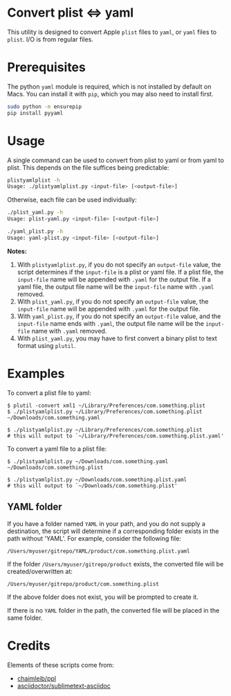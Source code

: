Convert plist <=> yaml
======================

This utility is designed to convert Apple `plist` files to `yaml`, or `yaml` files to `plist`. I/O is from regular files.

# Prerequisites

The python `yaml` module is required, which is not installed by default on Macs. You can install it with `pip`, which you may also need to install first.

```bash
sudo python -m ensurepip
pip install pyyaml
```

# Usage

A single command can be used to convert from plist to yaml or from yaml to plist. This depends on the file suffices being predictable:

```bash
plistyamlplist -h
Usage: ./plistyamlplist.py <input-file> [<output-file>]
```

Otherwise, each file can be used individually:

```bash
./plist_yaml.py -h
Usage: plist-yaml.py <input-file> [<output-file>]

./yaml_plist.py -h
Usage: yaml-plist.py <input-file> [<output-file>]
```

**Notes:**

1. With `plistyamlplist.py`, if you do not specify an `output-file` value, the script determines if the `input-file` is 
   a plist or yaml file. If a plist file, the `input-file` name will be appended with `.yaml` for the output file. If a 
   yaml file, the output file name will be the `input-file` name with `.yaml` removed.
2. With `plist_yaml.py`, if you do not specify an `output-file` value, the `input-file` name will be appended with 
   `.yaml` for the output file.
3. With `yaml_plist.py`, if you do not specify an `output-file` value, and the `input-file` name ends with `.yaml`, 
   the output file name will be the `input-file` name with `.yaml` removed.
4. With `plist_yaml.py`, you may have to first convert a binary plist to text format using `plutil`.

# Examples

To convert a plist file to yaml:

```
$ plutil -convert xml1 ~/Library/Preferences/com.something.plist
$ ./plistyamlplist.py ~/Library/Preferences/com.something.plist ~/Downloads/com.something.yaml
```

```
$ ./plistyamlplist.py ~/Library/Preferences/com.something.plist
# this will output to `~/Library/Preferences/com.something.plist.yaml'
```

To convert a yaml file to a plist file:

```
$ ./plistyamlplist.py ~/Downloads/com.something.yaml ~/Downloads/com.something.plist
```

```
$ ./plistyamlplist.py ~/Downloads/com.something.plist.yaml
# this will output to `~/Downloads/com.something.plist'
```

## YAML folder

If you have a folder named `YAML` in your path, and you do not supply a destination, the script 
will determine if a corresponding folder exists in the path without 'YAML'. For example, consider the following file:

    /Users/myuser/gitrepo/YAML/product/com.something.plist.yaml
    
If the folder `/Users/myuser/gitrepo/product` exists, the converted file will be created/overwritten at: 

    /Users/myuser/gitrepo/product/com.something.plist

If the above folder does not exist, you will be prompted to create it.
    
If there is no `YAML` folder in the path, the converted file will be placed in the same folder.

# Credits

Elements of these scripts come from: 
* [chaimleib/ppl](https://github.com/chaimleib/ppl) 
* [asciidoctor/sublimetext-asciidoc](https://github.com/asciidoctor/sublimetext-asciidoc)
